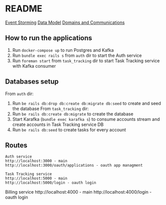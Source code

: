 # README

[Event Storming](https://docs.google.com/spreadsheets/d/1ptdPEHeSkVTRmEae9KwsrnE5ED-u1bK0OwC79hWoOTg/edit?usp=sharing)
[Data Model](https://miro.com/app/board/o9J_lQoNpNI=/)
[Domains and Communications](https://miro.com/app/board/o9J_lQoaHbE=/)

## How to run the applications

1. Run `docker-compose up` to run Postgres and Kafka
2. Run `bundle exec rails s` from `auth` dir to start the Auth service
3. Run `foreman start` from `task_tracking` dir to start Task Tracking service with Kafka consumer

## Databases setup

From `auth` dir:
1. Run `be rails db:drop db:create db:migrate db:seed` to create and seed the database
From `task_tracking` dir:
1. Run `be rails db:create db:migrate` to create the database
2. Start Karafka (`bundle exec karafka s`) to consume accounts stream and create accounts in Task Tracking service DB
3. Run `be rails db:seed` to create tasks for every account

## Routes

```
Auth service
http://localhost:3000 - main
http://localhost:3000/oauth/applications - oauth app managment

Task Tracking service
http://localhost:5000 - main
http://localhost:5000/login - oauth login
```

Billing service
http://localhost:4000 - main
http://localhost:4000/login - oauth login
```
